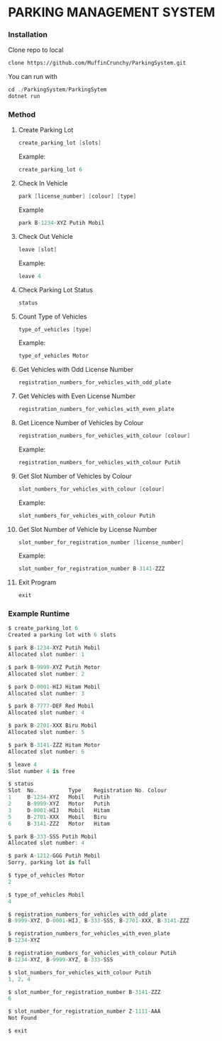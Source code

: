 # PARKING MANAGEMENT SYSTEM

### Installation
Clone repo to local
```bash
clone https://github.com/MuffinCrunchy/ParkingSystem.git
```
You can run with
```csharp
cd ./ParkingSystem/ParkingSytem
dotnet run
```

### Method
1. Create Parking Lot
    ```csharp
    create_parking_lot [slots]
    ```
    Example:
    ```csharp
    create_parking_lot 6
    ```
2. Check In Vehicle
    ```csharp
    park [license_number] [colour] [type]
    ```
    Example
    ```csharp
    park B-1234-XYZ Putih Mobil
    ```
3. Check Out Vehicle
    ```csharp
    leave [slot]
    ```
    Example:
    ```csharp
    leave 4
    ```
4. Check Parking Lot Status
    ```csharp
    status
    ```
5. Count Type of Vehicles
    ```csharp
    type_of_vehicles [type]
    ```
    Example:
    ```csharp
    type_of_vehicles Motor
    ```
6. Get Vehicles with Odd License Number
    ```csharp
    registration_numbers_for_vehicles_with_odd_plate
    ```
7. Get Vehicles with Even License Number
    ```csharp
    registration_numbers_for_vehicles_with_even_plate
    ```
8. Get Licence Number of Vehicles by Colour
    ```csharp
    registration_numbers_for_vehicles_with_colour [colour]
    ```
    Example:
    ```csharp
    registration_numbers_for_vehicles_with_colour Putih
    ```
9. Get Slot Number of Vehicles by Colour
    ```csharp
    slot_numbers_for_vehicles_with_colour [colour]
    ```
    Example:
    ```csharp
    slot_numbers_for_vehicles_with_colour Putih
    ```
10. Get Slot Number of Vehicle by License Number
    ```csharp
    slot_number_for_registration_number [license_number]
    ```
    Example:
    ```csharp
    slot_number_for_registration_number B-3141-ZZZ
    ```
11. Exit Program
    ```csharp
    exit
    ```

### Example Runtime
```csharp
$ create_parking_lot 6
Created a parking lot with 6 slots

$ park B-1234-XYZ Putih Mobil
Allocated slot number: 1

$ park B-9999-XYZ Putih Motor
Allocated slot number: 2

$ park D-0001-HIJ Hitam Mobil
Allocated slot number: 3

$ park B-7777-DEF Red Mobil
Allocated slot number: 4

$ park B-2701-XXX Biru Mobil
Allocated slot number: 5

$ park B-3141-ZZZ Hitam Motor
Allocated slot number: 6

$ leave 4
Slot number 4 is free

$ status
Slot  No.          Type    Registration No. Colour
1     B-1234-XYZ   Mobil   Putih
2     B-9999-XYZ   Motor   Putih
3     D-0001-HIJ   Mobil   Hitam
5     B-2701-XXX   Mobil   Biru
6     B-3141-ZZZ   Motor   Hitam

$ park B-333-SSS Putih Mobil
Allocated slot number: 4

$ park A-1212-GGG Putih Mobil
Sorry, parking lot is full

$ type_of_vehicles Motor
2

$ type_of_vehicles Mobil
4

$ registration_numbers_for_vehicles_with_odd_plate
B-9999-XYZ, D-0001-HIJ, B-333-SSS, B-2701-XXX, B-3141-ZZZ

$ registration_numbers_for_vehicles_with_even_plate 
B-1234-XYZ

$ registration_numbers_for_vehicles_with_colour Putih
B-1234-XYZ, B-9999-XYZ, B-333-SSS

$ slot_numbers_for_vehicles_with_colour Putih
1, 2, 4

$ slot_number_for_registration_number B-3141-ZZZ
6

$ slot_number_for_registration_number Z-1111-AAA
Not Found

$ exit
```
